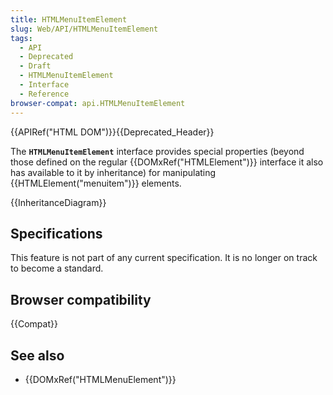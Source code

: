 ```yaml
---
title: HTMLMenuItemElement
slug: Web/API/HTMLMenuItemElement
tags:
  - API
  - Deprecated
  - Draft
  - HTMLMenuItemElement
  - Interface
  - Reference
browser-compat: api.HTMLMenuItemElement
---
```

{{APIRef("HTML DOM")}}{{Deprecated_Header}}

The **`HTMLMenuItemElement`** interface provides special properties (beyond those defined on the regular {{DOMxRef("HTMLElement")}} interface it also has available to it by inheritance) for manipulating {{HTMLElement("menuitem")}} elements.

{{InheritanceDiagram}}

## Specifications

This feature is not part of any current specification. It is no longer on track to become a standard.

## Browser compatibility

{{Compat}}

## See also

- {{DOMxRef("HTMLMenuElement")}}
